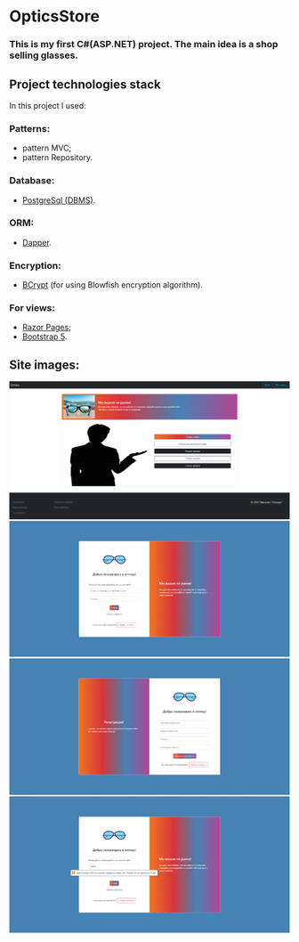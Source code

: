# OpticsStore
### This is my first C#(ASP.NET) project. The main idea is a shop selling glasses.  

## Project technologies stack
In this project I used:
### Patterns:
 - pattern MVC;
 - pattern Repository.
### Database:
 - [PostgreSql (DBMS)](https://www.postgresql.org/).
### ORM:
 - [Dapper](https://www.nuget.org/packages/Dapper).
### Encryption:
 - [BCrypt](https://www.nuget.org/packages/BCrypt.Net-Next) (for using Blowfish encryption algorithm).
### For views:  
 - [Razor Pages](https://docs.microsoft.com/en-us/aspnet/core/razor-pages/?view=aspnetcore-6.0&tabs=visual-studio&viewFallbackFrom=aspnetcore-2.1);
 - [Bootstrap 5](https://getbootstrap.com/).


## Site images:
![home.png](Docs/HomePage.png)
![auth.png](Docs/AuthPage.png)
![registr.png](Docs/RegistrPage.png)
![incorrect.png](Docs/IncorrectLogin.png)
